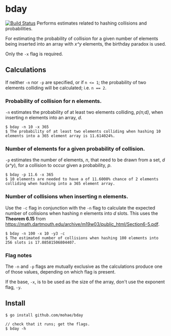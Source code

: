 # bday
[![Build Status](https://travis-ci.org/mohae/bday.png)](https://travis-ci.org/mohae/bday)
Performs estimates related to hashing collisions and probabilities.  

For estimating the probability of collision for a given number of elements being inserted into an array with _x^y_ elements, the birthday paradox is used.

Only the `-x` flag is required.

## Calculations
If neither `-n` nor `-p` are specified, or if `n <= 1`; the probability of two elements colliding will be calculated; i.e. `n == 2`.

### Probability of collision for n elements.
`-n` estimates the probability of at least two elements colliding, _p(n;d)_, when inserting _n_ elements into an array, _d_.  

    $ bday -n 10 -x 365
	$ The probability of at least two elements colliding when hashing 10 elements into a 365 element array is 11.614024%.

### Number of elements for a given probability of collision.
`-p` estimates the number of elements, _n_, that need to be drawn from a set, _d_ (_x^y_), for a collision to occur given a probability, _p_.

    $ bday -p 11.6 -x 365
	$ 10 elements are needed to have a of 11.6000% chance of 2 elements colliding when hashing into a 365 element array.

### Number of collisions when inserting n elements.
Use the `-c` flag in conjunction with the `-n` flag to calculate the expected number of collisions when hashing _n_ elements into _d_ slots.  This uses the __Theorem 6.15__ from https://math.dartmouth.edu/archive/m19w03/public_html/Section6-5.pdf.

    $ bday -n 100 -x 10 -y3 -c
    $ The estimated number of collisions when hashing 100 elements into 256 slots is 17.08581506804407.

### Flag notes
The `-n` and `-p` flags are mutually exclusive as the calculations produce one of those values, depending on which flag is present.

If the base, `-x`, is to be used as the size of the array, don't use the exponent flag, `-y`.

## Install

    $ go install github.com/mohae/bday

    // check that it runs; get the flags.
    $ bday -h

